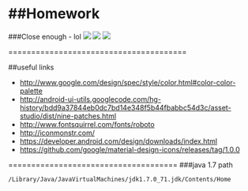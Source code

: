 ##Homework
======================================
###Close enough - lol
![](https://fbcdn-sphotos-f-a.akamaihd.net/hphotos-ak-xpf1/v/t1.0-9/10432957_10153366144733465_7327870955896636656_n.jpg?oh=4bccbfc653f1b2a5745bf5399d7ac31f&oe=55044872&__gda__=1430742285_22f2f35ff5ec9814bc702e1d4020790d)
![](https://fbcdn-sphotos-h-a.akamaihd.net/hphotos-ak-xpa1/v/t1.0-9/10847848_10153368717938465_4627650343901999495_n.jpg?oh=235923bf4febf17fbbdb7b56ed643bfd&oe=5543F4D0&__gda__=1430649286_05e0fe88d5ae294820b7ade308ddb913)
![](https://fbcdn-sphotos-h-a.akamaihd.net/hphotos-ak-xap1/v/t1.0-9/10882220_10153365861563465_2115699272902299456_n.jpg?oh=ba3b6031f6ff941cacfae555680edbcf&oe=55310675&__gda__=1429305376_394ab9909fda6204a5ff598a5d143450)

=======================================

##useful links 
- http://www.google.com/design/spec/style/color.html#color-color-palette
- http://android-ui-utils.googlecode.com/hg-history/bdd9a37844eb0dc7bd14e348f5b44fbabbc54d3c/asset-studio/dist/nine-patches.html
- http://www.fontsquirrel.com/fonts/roboto
- http://iconmonstr.com/
- https://developer.android.com/design/downloads/index.html
- https://github.com/google/material-design-icons/releases/tag/1.0.0

=====================================
###java 1.7 path
```
/Library/Java/JavaVirtualMachines/jdk1.7.0_71.jdk/Contents/Home
```
